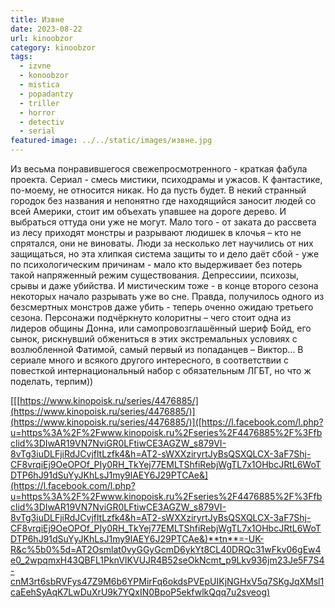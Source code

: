 ```yaml
---
title: Извне
date: 2023-08-22
url: kinoobzor
category: kinoobzor
tags:
  - izvne
  - konoobzor
  - mistica
  - popadantzy
  - triller
  - horror
  - detectiv
  - serial
featured-image: ../../static/images/извне.jpg
---
```

Из весьма понравившегося свежепросмотренного - краткая
фабула проекта.
Сериал -
смесь мистики, психодрамы и ужасов. К фантастике, по-моему, не относится никак.
Но да пусть будет.
В некий
странный городок без названия и непонятно где находящийся заносит людей со всей
Америки, стоит им объехать упавшее на дороге дерево. И выбраться оттуда они уже
не могут. Мало того - от заката до рассвета из лесу приходят монстры и
разрывают людишек в клочья – кто не спрятался, они не виноваты. Люди за
несколько лет научились от них защищаться, но эта хлипкая система защиты то и
дело даёт сбой - уже по психологическим причинам - мало кто выдерживает без
потерь такой напряженный режим существования. Депрессиии, психозы, срывы и даже
убийства. И мистическим тоже - в конце второго сезона некоторых начало
разрывать уже во сне. Правда, получилось одного из безсмертных монстров даже
убить - теперь оченно ожидаю третьего сезона. Персонажи подчёркнуто колоритны –
чего стоит одна из лидеров общины Донна, или самопровозглашённый шериф Бойд,
его сынок, рискнувший обжениться в этих экстремальных условиях с возлюбленной
Фатимой, самый первый из попаданцев – Виктор…
В сериале много и всякого другого интересного, в соответствии с повесткой
интернациональный набор с обязательным ЛГБТ, но что ж поделать, терпим))

[
](https://l.facebook.com/l.php?u=https%3A%2F%2Fwww.kinopoisk.ru%2Flists%2Fmovies%2Fgenre--horror%2F%3Fb%3Dtop%26fbclid%3DIwAR0Y_OWM0z1m-o-KursTaSDxhO2r7AskJEMiPYe1xLLNWLcs-6OlLXxSj9U&h=AT04VUF-L136HEvQryTHuoJts5tj1QrnSPu1y334Vspbjqc-ZRJjXqFBUCBLOqXrfZtA5J7TAs6UvKueg2AkQaDqsNpvRm1xFC2PM-9hO3eIk8WPCDOtU5TvardcWOhteK9_&__tn__=-UK-R&c%5b0%5d=AT2Osmlat0vyGGyGcmD6ykYt8CL40DRQc31wFkv06gEw4e0_2wpqmxH43QBFL1PknVIKVUJR4B52seOkNcmt_p9Lkv936jm23Je5F7S4-cnM3rt6sbRVFys47Z9M6b6YPMirFq6okdsPVEpUIKjNGHxV5q7SKgJqXMsl1caEehSyAqK7LwDuXrU9k7YQxIN0BpoP5ekfwlkQqq7u2sveog)[[[https://www.kinopoisk.ru/series/4476885/](https://www.kinopoisk.ru/series/4476885/)](https://www.kinopoisk.ru/series/4476885/)]([https://l.facebook.com/l.php?u=https%3A%2F%2Fwww.kinopoisk.ru%2Fseries%2F4476885%2F%3Ffbclid%3DIwAR19VN7NviGR0LFtiwCE3AGZW_s879VI-8vTg3iuDLFjiRdJCvjfltLzfk4&h=AT2-sWXXziryrtJyBsQSXQLCX-3aF7Shj-CF8vrqiEj9OeOPOf_PIy0RH_TkYej77EMLTShfiRebjWgTL7x1OHbcJRtL6WoTDTP6hJ91dSuYyJKhLsJ1my9lAEY6J29PTCAe&](https://l.facebook.com/l.php?u=https%3A%2F%2Fwww.kinopoisk.ru%2Fseries%2F4476885%2F%3Ffbclid%3DIwAR19VN7NviGR0LFtiwCE3AGZW_s879VI-8vTg3iuDLFjiRdJCvjfltLzfk4&h=AT2-sWXXziryrtJyBsQSXQLCX-3aF7Shj-CF8vrqiEj9OeOPOf_PIy0RH_TkYej77EMLTShfiRebjWgTL7x1OHbcJRtL6WoTDTP6hJ91dSuYyJKhLsJ1my9lAEY6J29PTCAe&)**tn**=-UK-R&c%5b0%5d=AT2Osmlat0vyGGyGcmD6ykYt8CL40DRQc31wFkv06gEw4e0_2wpqmxH43QBFL1PknVIKVUJR4B52seOkNcmt_p9Lkv936jm23Je5F7S4-cnM3rt6sbRVFys47Z9M6b6YPMirFq6okdsPVEpUIKjNGHxV5q7SKgJqXMsl1caEehSyAqK7LwDuXrU9k7YQxIN0BpoP5ekfwlkQqq7u2sveog)
